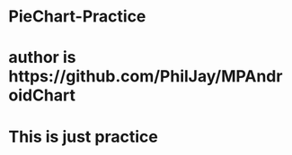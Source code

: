 # PieChart-Practice


<h1>author is https://github.com/PhilJay/MPAndroidChart</h1>
<h1>This is just practice</h1>
